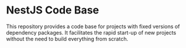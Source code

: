 # NestJS Code Base

This repository provides a code base for projects with fixed versions of dependency packages. It facilitates the rapid start-up of new projects without the need to build everything from scratch.
